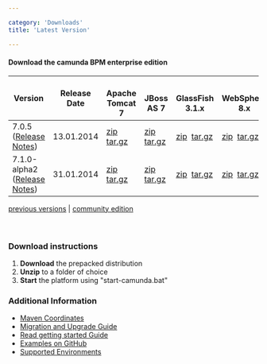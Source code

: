 ```yaml
---

category: 'Downloads'
title: 'Latest Version'

---
```



#### Download the camunda BPM enterprise edition


<table class="table">
  <thead>
  <tr>
    <th>Version</th>
    <th>Release Date</th>
    <th>
      <!--[if (gt IE 8) | (!IE)]>--><span class="tomcat container-small"></span><!--<![endif]-->
      <!--[if (lt IE 9)]><span class="tomcat-ie8 container-small"></span><![endif]-->
      <br>Apache Tomcat 7
    </th>
    <th>
      <!--[if (gt IE 8) | (!IE)]>--><span class="as7 container-small"></span><!--<![endif]-->
      <!--[if (lt IE 9)]><span class="as7-ie8 container-small"></span><![endif]-->
      <br>JBoss AS 7
    </th>
    <th>
      <!--[if (gt IE 8) | (!IE)]>--><span class="glassfish container-small"></span><!--<![endif]-->
      <!--[if (lt IE 9)]><span class="glassfish-ie8 container-small"></span><![endif]-->
      <br>GlassFish 3.1.x
    </th>
    <th>
      <!--[if (gt IE 8) | (!IE)]>--><span class="was8 container-small"></span><!--<![endif]-->
      <!--[if (lt IE 9)]><span class="was8-ie8 container-small"></span><![endif]-->
      <br>WebSphere 8.x
    </th>
    <th>
      <!--[if (gt IE 8) | (!IE)]>--><span class="wls12 container-small"></span><!--<![endif]-->
      <!--[if (lt IE 9)]><span class="wls12-ie8 container-small"></span><![endif]-->
      <br>WebLogic 12.x
    </th>
  </tr>
  </thead>
	<tbody>
    <tr class="well">
      <td>7.0.5 
        <br>(<a target="_blank" href="https://app.camunda.com/jira/secure/ReleaseNote.jspa?projectId=10230&version=13005">Release Notes</a>)
      </td>
      <td>13.01.2014</td>
      <td>
        <a class="btn btn-sm btn-default" href="http://www.camunda.org/enterprise-release/camunda-bpm/tomcat/7.0/7.0.5/camunda-bpm-tomcat-7.0.5-ee.zip">zip</a>&nbsp;
        <a class="btn btn-sm btn-default" href="http://www.camunda.org/enterprise-release/camunda-bpm/tomcat/7.0/7.0.5/camunda-bpm-tomcat-7.0.5-ee.tar.gz">tar.gz</a>
      </td>
      <td>
        <a class="btn btn-sm btn-default" href="http://www.camunda.org/enterprise-release/camunda-bpm/jboss/7.0/7.0.5/camunda-bpm-jboss-7.0.5-ee.zip">zip</a>&nbsp;
        <a class="btn btn-sm btn-default" href="http://www.camunda.org/enterprise-release/camunda-bpm/jboss/7.0/7.0.5/camunda-bpm-jboss-7.0.5-ee.tar.gz">tar.gz</a>
      </td>
      <td>
        <a class="btn btn-sm btn-default" href="http://www.camunda.org/enterprise-release/camunda-bpm/glassfish/7.0/7.0.5/camunda-bpm-glassfish-7.0.5-ee.zip">zip</a>&nbsp;
        <a class="btn btn-sm btn-default" href="http://www.camunda.org/enterprise-release/camunda-bpm/glassfish/7.0/7.0.5/camunda-bpm-glassfish-7.0.5-ee.tar.gz">tar.gz</a><br>
      </td>
      <td colspan="2">
        <a class="btn btn-sm btn-default" href="http://www.camunda.org/enterprise-release/camunda-bpm/ibm-was/7.0/7.0.5/camunda-ee-ibm-was-7.0.5-ee.zip">zip</a>&nbsp;
        <a class="btn btn-sm btn-default" href="http://www.camunda.org/enterprise-release/camunda-bpm/ibm-was/7.0/7.0.5/camunda-ee-ibm-was-7.0.5-ee.tar.gz">tar.gz</a><br>
      </td> 
    </tr>
    <tr>
      <td>7.1.0-alpha2
        <br>(<a target="_blank" href="http://blog.camunda.org/2014/01/camunda-bpm-710-alpha2-released.html">Release Notes</a>)
      </td>
      <td>31.01.2014</td>
      <td>                                                
        <a class="btn btn-sm btn-default" href="http://www.camunda.org/enterprise-release/camunda-bpm/tomcat/nightly/7.1.0-alpha2/camunda-bpm-ee-tomcat-7.1.0-alpha2-ee.zip">zip</a>&nbsp;
        <a class="btn btn-sm btn-default" href="http://www.camunda.org/enterprise-release/camunda-bpm/tomcat/nightly/7.1.0-alpha2/camunda-bpm-ee-tomcat-7.1.0-alpha2-ee.tar.gz">tar.gz</a>
      </td>
      <td>
        <a class="btn btn-sm btn-default" href="http://www.camunda.org/enterprise-release/camunda-bpm/jboss/nightly/7.1.0-alpha2/camunda-bpm-ee-jboss-7.1.0-alpha2-ee.zip">zip</a>&nbsp;
        <a class="btn btn-sm btn-default" href="http://www.camunda.org/enterprise-release/camunda-bpm/jboss/nightly/7.1.0-alpha2/camunda-bpm-ee-jboss-7.1.0-alpha2-ee.tar.gz">tar.gz</a>
      </td>
      <td>
        <a class="btn btn-sm btn-default" href="http://www.camunda.org/enterprise-release/camunda-bpm/glassfish/nightly/7.1.0-alpha2/camunda-bpm-ee-glassfish-7.1.0-alpha2-ee.zip">zip</a>&nbsp;
        <a class="btn btn-sm btn-default" href="http://www.camunda.org/enterprise-release/camunda-bpm/glassfish/nightly/7.1.0-alpha2/camunda-bpm-ee-glassfish-7.1.0-alpha2-ee.tar.gz">tar.gz</a><br>
      </td>
      <td>
        <a class="btn btn-sm btn-default" href="http://www.camunda.org/enterprise-release/camunda-bpm/ibm-was/nightly/7.1.0-alpha2/camunda-ee-ibm-was-7.1.0-alpha2-ee.zip">zip</a>&nbsp;
        <a class="btn btn-sm btn-default" href="http://www.camunda.org/enterprise-release/camunda-bpm/ibm-was/nightly/7.1.0-alpha2/camunda-ee-ibm-was-7.1.0-alpha2-ee.tar.gz">tar.gz</a><br>
      </td>
      <td>
        <a class="btn btn-sm btn-default" href="http://www.camunda.org/enterprise-release/camunda-bpm/oracle-wls/nightly/7.1.0-alpha2/camunda-ee-oracle-wls-7.1.0-alpha2-ee.zip">zip</a>&nbsp;
        <a class="btn btn-sm btn-default" href="http://www.camunda.org/enterprise-release/camunda-bpm/oracle-wls/nightly/7.1.0-alpha2/camunda-ee-oracle-wls-7.1.0-alpha2-ee.tar.gz">tar.gz</a><br>
      </td>       
    </tr>
  </tbody>
</table>    

<div class="row">
  <div class="col-md-12">
    <p class="pull-right">
      <a href="ref:/enterprise/previous-downloads.html">previous versions</a> | 
      <a href="http://camunda.org/download">community edition</a><br><br><br>  
    </p>
  </div>
</div>
<div class="row">
  <div class="col-md-6">
    <h3>Download instructions</h3>
    <ol>
      <li><strong>Download</strong> the prepacked distribution</li>
      <li><strong>Unzip</strong> to a folder of choice</li>
      <li><strong>Start</strong> the platform using "start-camunda.bat"</li>
    </ol>
  </div>
  <div class="col-md-6">
    <h3>Additional Information</h3>
    <ul>
      <li>
        <a href="ref:#maven-coordinates-maven-coordinates">Maven Coordinates</a>
      </li>    
      <li>
        <a href="ref:/guides/migration-guide/#patch-level-upgrade">Migration and Upgrade Guide</a>
      </li>       
      <li>
        <a href="http://camunda.org/get-started/">Read getting started Guide</a>
      </li>
      <li>
        <a href="https://github.com/camunda/camunda-bpm-examples" id="githubExamples">Examples on GitHub</a>
      </li>
      <li>
        <a href="ref:/guides/user-guide/#introduction-supported-environments">Supported Environments</a>
      </li>
  </div>
</div>



